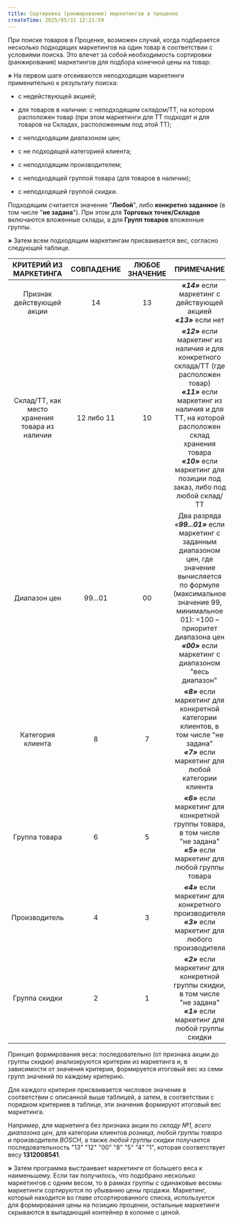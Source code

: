 ```yaml
---
title: Сортировка (ранжирование) маркетингов в проценке
createTime: 2025/05/31 12:21:59
---
```

При поиске товаров в Проценке, возможен случай, когда подбирается несколько подходящих маркетингов на один товар в соответствии с условиями поиска. Это влечет за собой необходимость сортировки (ранжирования) маркетингов для подбора конечной цены на товар:

**»** На первом шаге отсеиваются неподходящие маркетинги применительно к результату поиска:

- с недействующей акцией;

- для товаров в наличии: с неподходящим складом/ТТ, на котором расположен товар (при этом маркетинги для ТТ подходят и для товаров на Складах, расположенным под этой ТТ);

- с неподходящим диапазоном цен;

- с не подходящей категорией клиента;

- с неподходящим производителем;

- с неподходящей группой товара (для товаров в наличии);

- с неподходящей группой скидки.

Подходящим считается значение "**Любой**", либо **конкретно заданное** (в том числе "**не задана**"). При этом для **Торговых точек/Складов** включаются вложенные склады, а для **Групп товаров** вложенные группы.

**»** Затем всем подходящим маркетингам присваивается вес, согласно следующей таблице.

|КРИТЕРИЙ ИЗ МАРКЕТИНГА|СОВПАДЕНИЕ|ЛЮБОЕ ЗНАЧЕНИЕ|ПРИМЕЧАНИЕ|
| :-: | :-: | :-: | :-: |
|Признак действующей акции|14|13|***«14»*** если маркетинг с действующей акцией<br>***«13»*** если нет|
|Склад/ТТ, как место хранения товара из наличии|12 либо 11|10|***«12»*** если маркетинг из наличия и для конкретного склада/ТТ (где расположен товар)<br>***«11»*** если маркетинг из наличия и для ТТ, на которой расположен склад хранения товара<br>***«10»*** если маркетинг для позиции под заказ, либо под любой склад/ТТ|
|Диапазон цен|99\...01|00|Два разряда «***99...01»*** если маркетинг с заданным диапазоном цен, где значение вычисляется по формуле (максимальное значение 99, минимальное 01): =100 – приоритет диапазона цен<br>***«00»*** если маркетинг с диапазоном "весь диапазон"|
|Категория клиента|8|7|***«8»*** если маркетинг для конкретной категории клиентов, в том числе "не задана"<br>***«7»*** если маркетинг для любой категории клиента|
|Группа товара|6|5|***«6»*** если маркетинг для конкретной группы товара, в том числе "не задана"<br>***«5»*** если маркетинг для любой группы товара|
|Производитель|4|3|***«4»*** если маркетинг для конкретного производителя<br>***«3»*** если маркетинг для любого производителя|
|Группа скидки|2|1|***«2»*** если маркетинг для конкретной группы скидки, в том числе "не задана"<br>***«1»*** если маркетинг для любой группы скидки|

Принцип формирования веса: последовательно (от признака акции до группы скидки) анализируются критерии из маркетинга и, в зависимости от значения критерия, формируется итоговый вес из семи групп значений по каждому критерию.

Для каждого критерия присваивается числовое значение в соответствии с описанной выше таблицей, а затем, в соответствии с порядком критериев в таблице, эти значения формируют итоговый вес маркетинга.

Например, для маркетинга без признака акции по *складу №1,* *всего диапазона цен*, для категории клиентов *розница,* любой *группы товара* и производителя *BOSCH*, а также *любой группы скидки* получается последовательность "13" "12" "00" "8" "5" "4" "1", которая соответствует весу **1312008541**.

**»** Затем программа выстраивает маркетинги от большего веса к наименьшему. Если так получилось, что подобрано несколько маркетингов с одним весом, то в рамках группы с одинаковые весомы маркетинги сортируются по убыванию цены продажи. Маркетинг, который находится во главе отсортированного списка, используется для формирования цены на позицию проценки, остальные маркетинги скрываются в выпадающий контейнер в колонке с ценой.